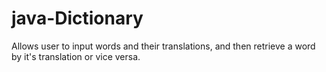 # java-Dictionary
Allows user to input words and their translations, and then retrieve a word by it's translation or vice versa.
